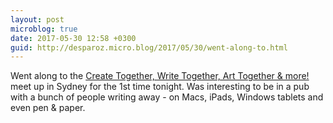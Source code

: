 ```yaml
---
layout: post
microblog: true
date: 2017-05-30 12:58 +0300
guid: http://desparoz.micro.blog/2017/05/30/went-along-to.html
---
```

Went along to the <a href="http://meetu.ps/c/LZ64/1J7Rj/a">Create Together, Write Together, Art Together &amp; more!</a> meet up in Sydney for the 1st time tonight. Was interesting to be in a pub with a bunch of people writing away - on Macs, iPads, Windows tablets and even pen &amp; paper.
